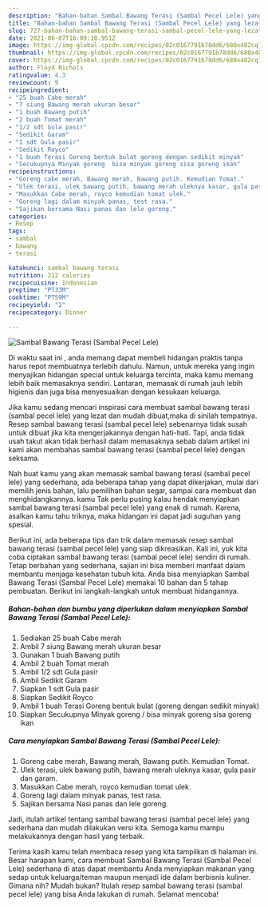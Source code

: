 ```yaml
---
description: "Bahan-bahan Sambal Bawang Terasi (Sambal Pecel Lele) yang lezat Untuk Jualan"
title: "Bahan-bahan Sambal Bawang Terasi (Sambal Pecel Lele) yang lezat Untuk Jualan"
slug: 727-bahan-bahan-sambal-bawang-terasi-sambal-pecel-lele-yang-lezat-untuk-jualan
date: 2021-06-07T16:09:10.951Z
image: https://img-global.cpcdn.com/recipes/02c0167791b78dd6/680x482cq70/sambal-bawang-terasi-sambal-pecel-lele-foto-resep-utama.jpg
thumbnail: https://img-global.cpcdn.com/recipes/02c0167791b78dd6/680x482cq70/sambal-bawang-terasi-sambal-pecel-lele-foto-resep-utama.jpg
cover: https://img-global.cpcdn.com/recipes/02c0167791b78dd6/680x482cq70/sambal-bawang-terasi-sambal-pecel-lele-foto-resep-utama.jpg
author: Floyd Nichols
ratingvalue: 4.3
reviewcount: 9
recipeingredient:
- "25 buah Cabe merah"
- "7 siung Bawang merah ukuran besar"
- "1 buah Bawang putih"
- "2 buah Tomat merah"
- "1/2 sdt Gula pasir"
- "Sedikit Garam"
- "1 sdt Gula pasir"
- "Sedikit Royco"
- "1 buah Terasi Goreng bentuk bulat goreng dengan sedikit minyak"
- "Secukupnya Minyak goreng  bisa minyak goreng sisa goreng ikan"
recipeinstructions:
- "Goreng cabe merah, Bawang merah, Bawang putih. Kemudian Tomat."
- "Ulek terasi, ulek bawang putih, bawang merah uleknya kasar, gula pasir dan garam."
- "Masukkan Cabe merah, royco kemudian tomat ulek."
- "Goreng lagi dalam minyak panas, test rasa."
- "Sajikan bersama Nasi panas dan lele goreng."
categories:
- Resep
tags:
- sambal
- bawang
- terasi

katakunci: sambal bawang terasi 
nutrition: 212 calories
recipecuisine: Indonesian
preptime: "PT33M"
cooktime: "PT59M"
recipeyield: "2"
recipecategory: Dinner

---
```



![Sambal Bawang Terasi (Sambal Pecel Lele)](https://img-global.cpcdn.com/recipes/02c0167791b78dd6/680x482cq70/sambal-bawang-terasi-sambal-pecel-lele-foto-resep-utama.jpg)

Di waktu  saat ini , anda memang dapat membeli hidangan praktis tanpa harus repot membuatnya terlebih dahulu. Namun, untuk mereka yang ingin menyajikan hidangan special untuk keluarga tercinta, maka kamu memang lebih baik memasaknya sendiri. Lantaran, memasak di rumah jauh lebih higienis dan juga bisa menyesuaikan dengan kesukaan keluarga.

Jika kamu sedang mencari inspirasi cara membuat sambal bawang terasi (sambal pecel lele) yang lezat dan mudah dibuat,maka di sinilah tempatnya. Resep sambal bawang terasi (sambal pecel lele)  sebenarnya tidak susah untuk dibuat jika kita mengerjakannya dengan hati-hati. Tapi, anda tidak usah takut akan tidak berhasil dalam memasaknya 
sebab dalam artikel ini kami akan membahas sambal bawang terasi (sambal pecel lele) dengan seksama.  



Nah buat kamu yang akan memasak sambal bawang terasi (sambal pecel lele) yang sederhana, ada beberapa tahap yang dapat dikerjakan, mulai dari memilih jenis bahan, lalu pemilihan bahan segar, sampai cara membuat dan menghidangkannya. kamu Tak perlu pusing kalau hendak menyiapkan sambal bawang terasi (sambal pecel lele) yang enak di rumah. Karena, asalkan kamu  tahu triknya, maka hidangan ini dapat jadi suguhan yang spesial.

Berikut ini, ada beberapa tips dan trik dalam memasak resep sambal bawang terasi (sambal pecel lele) yang siap dikreasikan. Kali ini, yuk kita coba ciptakan sambal bawang terasi (sambal pecel lele) sendiri di rumah. Tetap berbahan yang sederhana, sajian ini bisa memberi manfaat dalam membantu menjaga kesehatan tubuh kita. Anda bisa menyiapkan Sambal Bawang Terasi (Sambal Pecel Lele) memakai 10 bahan dan 5 tahap pembuatan. Berikut ini langkah-langkah untuk membuat hidangannya.

<!--inarticleads1-->

##### Bahan-bahan dan bumbu yang diperlukan dalam menyiapkan Sambal Bawang Terasi (Sambal Pecel Lele):

1. Sediakan 25 buah Cabe merah
1. Ambil 7 siung Bawang merah ukuran besar
1. Gunakan 1 buah Bawang putih
1. Ambil 2 buah Tomat merah
1. Ambil 1/2 sdt Gula pasir
1. Ambil Sedikit Garam
1. Siapkan 1 sdt Gula pasir
1. Siapkan Sedikit Royco
1. Ambil 1 buah Terasi Goreng bentuk bulat (goreng dengan sedikit minyak)
1. Siapkan Secukupnya Minyak goreng / bisa minyak goreng sisa goreng ikan




<!--inarticleads2-->

##### Cara menyiapkan Sambal Bawang Terasi (Sambal Pecel Lele):

1. Goreng cabe merah, Bawang merah, Bawang putih. Kemudian Tomat.
1. Ulek terasi, ulek bawang putih, bawang merah uleknya kasar, gula pasir dan garam.
1. Masukkan Cabe merah, royco kemudian tomat ulek.
1. Goreng lagi dalam minyak panas, test rasa.
1. Sajikan bersama Nasi panas dan lele goreng.




Jadi, itulah artikel tentang  sambal bawang terasi (sambal pecel lele)  yang sederhana dan mudah dilakukan versi kita. Semoga kamu mampu melakukannya dengan hasil yang terbaik. 

Terima kasih kamu telah membaca resep yang kita tampilkan di halaman ini. Besar harapan kami, cara membuat  Sambal Bawang Terasi (Sambal Pecel Lele) sederhana di atas dapat membantu Anda menyiapkan makanan yang sedap untuk keluarga/teman maupun menjadi ide dalam berbisnis kuliner. Gimana nih? Mudah bukan? Itulah resep sambal bawang terasi (sambal pecel lele) yang bisa Anda lakukan di rumah. Selamat mencoba!

